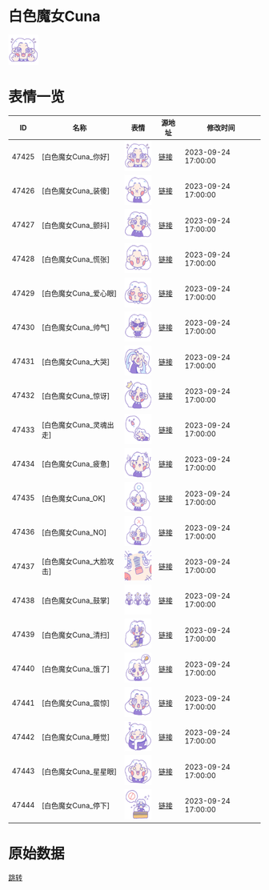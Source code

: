# 白色魔女Cuna

<img src="./cover.png" height="60" alt="cover" />

# 表情一览

|ID|名称|表情|源地址|修改时间|
|----|----|----|----|----|
|47425|[白色魔女Cuna_你好]|<img src="./pic/047425_%5B白色魔女Cuna_你好%5D.png" height="60" alt="你好"/>|[链接](https://i0.hdslb.com/bfs/garb/343d38c96e2e7e077ed44c4d45eb9f8be9941018.png)|2023-09-24 17:00:00|
|47426|[白色魔女Cuna_装傻]|<img src="./pic/047426_%5B白色魔女Cuna_装傻%5D.png" height="60" alt="装傻"/>|[链接](https://i0.hdslb.com/bfs/garb/72e11a27a891e74a9eda0cfc241c179f1c468580.png)|2023-09-24 17:00:00|
|47427|[白色魔女Cuna_颤抖]|<img src="./pic/047427_%5B白色魔女Cuna_颤抖%5D.png" height="60" alt="颤抖"/>|[链接](https://i0.hdslb.com/bfs/garb/89fd02dc07bccde9257d856c28160842db4f4d05.png)|2023-09-24 17:00:00|
|47428|[白色魔女Cuna_慌张]|<img src="./pic/047428_%5B白色魔女Cuna_慌张%5D.png" height="60" alt="慌张"/>|[链接](https://i0.hdslb.com/bfs/garb/99c130129458b42577362acd8df2a1aad544cf23.png)|2023-09-24 17:00:00|
|47429|[白色魔女Cuna_爱心眼]|<img src="./pic/047429_%5B白色魔女Cuna_爱心眼%5D.png" height="60" alt="爱心眼"/>|[链接](https://i0.hdslb.com/bfs/garb/0b449effa3726c1b6b17277e2ca8b18e00dc7602.png)|2023-09-24 17:00:00|
|47430|[白色魔女Cuna_帅气]|<img src="./pic/047430_%5B白色魔女Cuna_帅气%5D.png" height="60" alt="帅气"/>|[链接](https://i0.hdslb.com/bfs/garb/3a9d008adfb73c8d14a11546d03d9414ffe111bd.png)|2023-09-24 17:00:00|
|47431|[白色魔女Cuna_大哭]|<img src="./pic/047431_%5B白色魔女Cuna_大哭%5D.png" height="60" alt="大哭"/>|[链接](https://i0.hdslb.com/bfs/garb/4e6396b8a70e18c727903de6e39b18c989c3edf4.png)|2023-09-24 17:00:00|
|47432|[白色魔女Cuna_惊讶]|<img src="./pic/047432_%5B白色魔女Cuna_惊讶%5D.png" height="60" alt="惊讶"/>|[链接](https://i0.hdslb.com/bfs/garb/676155bce10aab0014a24bbd65e216ec633cc09f.png)|2023-09-24 17:00:00|
|47433|[白色魔女Cuna_灵魂出走]|<img src="./pic/047433_%5B白色魔女Cuna_灵魂出走%5D.png" height="60" alt="灵魂出走"/>|[链接](https://i0.hdslb.com/bfs/garb/90576384a8140355515e99bba443c19e61951ded.png)|2023-09-24 17:00:00|
|47434|[白色魔女Cuna_疲惫]|<img src="./pic/047434_%5B白色魔女Cuna_疲惫%5D.png" height="60" alt="疲惫"/>|[链接](https://i0.hdslb.com/bfs/garb/234638b72bb7c1d59bef3ce3b505472337294f31.png)|2023-09-24 17:00:00|
|47435|[白色魔女Cuna_OK]|<img src="./pic/047435_%5B白色魔女Cuna_OK%5D.png" height="60" alt="OK"/>|[链接](https://i0.hdslb.com/bfs/garb/f6d0ef59171ec0567869ed9acfc5991285e3b4ee.png)|2023-09-24 17:00:00|
|47436|[白色魔女Cuna_NO]|<img src="./pic/047436_%5B白色魔女Cuna_NO%5D.png" height="60" alt="NO"/>|[链接](https://i0.hdslb.com/bfs/garb/b31a14592e0f9d40fe7e22f6920f485b0b5056fe.png)|2023-09-24 17:00:00|
|47437|[白色魔女Cuna_大脸攻击]|<img src="./pic/047437_%5B白色魔女Cuna_大脸攻击%5D.png" height="60" alt="大脸攻击"/>|[链接](https://i0.hdslb.com/bfs/garb/e65a4cc9b65f0bb5f41f3cd0a79e465bfbacd390.png)|2023-09-24 17:00:00|
|47438|[白色魔女Cuna_鼓掌]|<img src="./pic/047438_%5B白色魔女Cuna_鼓掌%5D.png" height="60" alt="鼓掌"/>|[链接](https://i0.hdslb.com/bfs/garb/cdf724666959926aefea732ed78c325b896213b2.png)|2023-09-24 17:00:00|
|47439|[白色魔女Cuna_清扫]|<img src="./pic/047439_%5B白色魔女Cuna_清扫%5D.png" height="60" alt="清扫"/>|[链接](https://i0.hdslb.com/bfs/garb/ed655038c80cc108c2104a9f12de9ac7035bbe63.png)|2023-09-24 17:00:00|
|47440|[白色魔女Cuna_饿了]|<img src="./pic/047440_%5B白色魔女Cuna_饿了%5D.png" height="60" alt="饿了"/>|[链接](https://i0.hdslb.com/bfs/garb/ec467584f10e26d4c97da80b32852df00c90357a.png)|2023-09-24 17:00:00|
|47441|[白色魔女Cuna_震惊]|<img src="./pic/047441_%5B白色魔女Cuna_震惊%5D.png" height="60" alt="震惊"/>|[链接](https://i0.hdslb.com/bfs/garb/8d17f1b903c134937d3c4cc55c867c42a4beebd4.png)|2023-09-24 17:00:00|
|47442|[白色魔女Cuna_睡觉]|<img src="./pic/047442_%5B白色魔女Cuna_睡觉%5D.png" height="60" alt="睡觉"/>|[链接](https://i0.hdslb.com/bfs/garb/b85f6ad1e9aee10b430590f621c6d25f6126c9f2.png)|2023-09-24 17:00:00|
|47443|[白色魔女Cuna_星星眼]|<img src="./pic/047443_%5B白色魔女Cuna_星星眼%5D.png" height="60" alt="星星眼"/>|[链接](https://i0.hdslb.com/bfs/garb/f910c7fe88028acc10b936387cf58a25ffed855d.png)|2023-09-24 17:00:00|
|47444|[白色魔女Cuna_停下]|<img src="./pic/047444_%5B白色魔女Cuna_停下%5D.png" height="60" alt="停下"/>|[链接](https://i0.hdslb.com/bfs/garb/f370d26304e973c27bcc3cabf2253b0e91af9d4f.png)|2023-09-24 17:00:00|

# 原始数据

[跳转](./raw.json)

